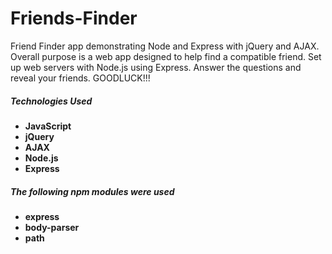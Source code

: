 # Friends-Finder
Friend Finder app demonstrating Node and Express with jQuery and AJAX. Overall purpose is a web app designed to help find a compatible friend. Set up web servers with Node.js using Express. Answer the questions and reveal your friends. GOODLUCK!!!
##### Technologies Used
* **JavaScript**
* **jQuery**
* **AJAX**
* **Node.js**
* **Express**

##### The following npm modules were used
* **express**
* **body-parser**
* **path**

